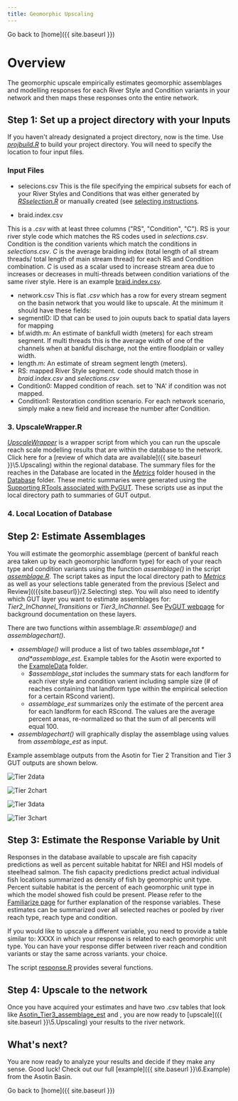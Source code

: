 ```yaml
---
title: Geomorphic Upscaling
---
```


Go back to [home]({{ site.baseurl }})

# Overview
The geomorphic upscale empirically estimates geomorphic assemblages and modelling responses for each River Style and Condition variants in your network and then maps these responses onto the entire network.

## Step 1: Set up a project directory with your Inputs
If you haven't already designated a project directory, now is the time. Use [*projbuild.R*](https://github.com/natalie-kramer/GeomorphicUpscale/tree/master/scripts/projbuild.R) to build your project directory. You will need to specify the location to four input files.

### Input Files ###
- selecions.csv 
This is the file specifying the empirical subsets for each of your River Styles and Conditions that was either generated by [*RSselection.R*](https://github.com/natalie-kramer/GeomorphicUpscale/tree/master/scripts/RSselection.R) or manually created (see [selecting instructions](https://github.com/natalie-kramer/GeomorphicUpscale/tree/master/2.Selecting).

- braid.index.csv

This is a *.csv* with at least three columns ("RS", "Condition", "C").  RS is your river style code which matches the RS codes used in *selections.csv*. Condition is the condition varients which match the conditions in *selections.csv*. *C* is the average braiding index (total length of all stream threads/ total length of main stream thread) for each RS and Condition combination. *C* is used as a scalar used to increase stream area due to increases or decreases in multi-threads between condition variations of the same river style. Here is an example [braid.index.csv](https://github.com/natalie-kramer/GeomorphicUpscale/tree/master/AsotinExampleData/Inputs/braid.index.csv).

- network.csv
This is flat *.csv* which has a row for every stream segment on the basin network that you would like to upscale. At the minimum it should have these fields:
 - segmentID:  ID that can be used to join ouputs back to spatial data layers for mapping
 - bf.width.m: An estimate of bankfull width (meters) for each stream segment.  If multi threads this is the average width of one of the channels when at bankful discharge, not the entire floodplain or valley width.
 - length.m: An estimate of stream segment length (meters).
 - RS: mapped River Style segment.  code should match those in *braid.index.csv* and *selections.csv*
 - Condition0: Mapped condition of reach. set to 'NA' if condition was not mapped.
 - Condition1: Restoration condition scenario.  For each network scenario, simply make a new field and increase the number after Condition.


### 3. UpscaleWrapper.R
[*UpscaleWrapper*](https://github.com/natalie-kramer/GeomorphicUpscale/tree/master/scripts/UpscaleWrapper.R) is a wrapper script from which you can run the upscale reach scale modelling results that are within the database to the network.  Click here for a [review of which data are available]({{ site.baseurl }}\5.Upscaling) within the regional database. The summary files for the reaches in the Database are located in the [*Metrics*](https://github.com/natalie-kramer/GeomorphicUpscale/tree/master/Database/Metrics) folder housed in the [Database](https://github.com/natalie-kramer/GeomorphicUpscale/tree/master/Database) folder.  These metric summaries were generated using the [Supporting RTools associated with PyGUT](https://github.com/Riverscapes/pyGUT/tree/master/SupportingTools/RScripts/Development).
 These scripts use as input the local directory path to summaries of GUT output.  
 
 ### 4. Local Location of Database 
 
 
## Step 2: Estimate Assemblages

You will estimate the geomorphic assemblage (percent of bankful reach area taken up by each geomorphic landform type) for each of your reach type and condition variants using the function *assemblage()* in the script  [*assemblage.R*](https://github.com/natalie-kramer/GeomorphicUpscale/tree/master/scripts/assemblage.R).  The script takes as input the local directory path to [*Metrics*](https://github.com/natalie-kramer/GeomorphicUpscale/tree/master/Database/GUTMetrics) as well as your selections table generated from the previous  [Select and Review](({{site.baseurl}}/2.Selecting) step.  You will also need to identify which GUT layer you want to estimate assemblages for: *Tier2_InChannel_Transitions* or *Tier3_InChannel*.  See [PyGUT webpage](https://riverscapes.github.io/pyGUT/background.html) for background documentation on these layers.

There are two functions within assemblage.R: *assemblage()* and *assemblagechart()*. 

* *assemblage()* will produce a list of  two tables *$assemblage_stat* and *$assemblage_est*. Example tables for the Asotin were exported to the [ExampleData](https://github.com/natalie-kramer/GeomorphicUpscale/tree/master/ExampleData) folder.  
  * *$assemblage_stat*  includes the summary stats for each landform for each river style and condition varient including sample size (# of reaches containing that landform type within the empirical selection for a certain RScond varient).  
  * *assemblage_est* summarizes only the estimate of the percent area for each landform for each RScond.  The values are the average percent areas, re-normalized so that the sum of all percents will equal 100.  
* *assemblagechart()* will graphically display the assemblage using values from *assemblage_est* as input.

Example assemblage outputs from the Asotin for Tier 2 Transition and Tier 3 GUT outputs are shown below.

![Tier 2data](https://github.com/natalie-kramer/GeomorphicUpscale/tree/master/docs/assets/Tier2_assemblage.PNG)

![Tier 2chart](https://github.com/natalie-kramer/GeomorphicUpscale/tree/master/docs/assets/Tier3_InChannel_Transition_assemblage.tiff)

![Tier 3data](https://github.com/natalie-kramer/GeomorphicUpscale/tree/master/docs/assets/Tier3_assemblage.PNG)

![Tier 3chart](https://github.com/natalie-kramer/GeomorphicUpscale/tree/master/docs/assets/Tier3_InChannel_assemblage.tiff)

## Step 3: Estimate the Response Variable by Unit 
Responses in the database available to upscale are fish capacity predictions as well as percent suitable habitat for NREI and HSI models of steelhead salmon.  The fish capacity predictions predict actual individual fish locations summarized as density of fish by geomorphic unit type. Percent suitable habitat is the percent of each geomorphic unit type in which the model showed fish could be present. Please refer to  the [Familiarize page]({{site.baseurl}}/1.Familiarizing) for further explanation of the response variables. These estimates can be summarized over all selected reaches or pooled by river reach type, reach type and condition. 

If you would like to upscale a different variable, you need to provide a table similar to: XXXX  in which your response is related to each geomorphic unit type.  You can have your response differ between river reach and condition variants or stay the same across variants. your choice.

The script [response.R]() provides several functions.


## Step 4: Upscale to the network 
Once you have acquired your estimates and have two .csv tables that look like  [Asotin_Tier3_assemblage_est](https://github.com/natalie-kramer/GeomorphicUpscale/tree/master/ExampleData/Asotin_Tier3_assemblage_est.csv) and [](), you are now ready to [upscale]({{ site.baseurl }}\5.Upscaling) your results to the  river network. 


## What's next?
You are now ready to analyze your results and decide if they make any sense. Good luck!  Check out our full [example]({{ site.baseurl }}\6.Example) from the Asotin Basin.


Go back to [home]({{ site.baseurl }})




